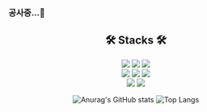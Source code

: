 ### 공사중...🔨
<div align="center">
  <h2>🛠 Stacks 🛠 </h2>
  <img src="https://img.shields.io/badge/JavaScript-F7DF1E?style=flat-square&logo=JavaScript&logoColor=white"/>
  <img src="https://img.shields.io/badge/React-61DAFB?style=flat-square&logo=React&logoColor=white"/>
  <img src="https://img.shields.io/badge/Redux-764ABC?style=flat-square&logo=Redux&logoColor=white"/></br>
  <img src="https://img.shields.io/badge/Node.js-339933?style=flat-square&logo=Node.js&logoColor=white"/>
  <img src="https://img.shields.io/badge/Express-000000?style=flat-square&logo=Express&logoColor=white"/>
  <img src="https://img.shields.io/badge/PostgreSQL-47A248?style=flat-square&logo=postgreSQL&logoColor=white"/></br>
  <img src="https://img.shields.io/badge/Figma-F24E1E?style=flat-square&logo=Figma&logoColor=white"/>
  <img src="https://img.shields.io/badge/Miro-050038?style=flat-square&logo=Miro&logoColor=white"/>

  ![Anurag's GitHub stats](https://github-readme-stats.vercel.app/api?username=wookieOH&show_icons=true&theme=noctis_minimus)
  ![Top Langs](https://github-readme-stats.vercel.app/api/top-langs/?username=wookieOH&layout=compact&theme=noctis_minimus)
</div>
<!--
**wookieOH/wookieOH** is a ✨ _special_ ✨ repository because its `README.md` (this file) appears on your GitHub profile.

Here are some ideas to get you started:

- 🔭 I’m currently working on ...
- 🌱 I’m currently learning ...
- 👯 I’m looking to collaborate on ...
- 🤔 I’m looking for help with ...
- 💬 Ask me about ...
- 📫 How to reach me: ...
- 😄 Pronouns: ...
- ⚡ Fun fact: ...
-->
